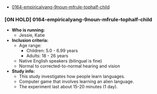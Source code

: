 
* [0164-empiricalyang-9noun-mfrule-tophalf-child](#0164-empiricalyang-9noun-mfrule-tophalf-child)


### \[ON HOLD\] 0164-empiricalyang-9noun-mfrule-tophalf-child

* **Who is running:**
  * Jessie, Katie
* **Inclusion criteria:**
  * Age range:
    * Children: 5.0 - 6.99 years
    * Adults: 18 - 26 years
  * Native English speakers \(bilingual is fine\)
  * Normal to corrected-to-normal hearing and vision
* **Study info:**
  * This study investigates how people learn languages.
  * Computer game that involves learning an alien language.
  * The experiment last about 15-20 minutes \(1 day\).

